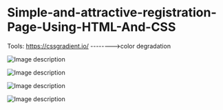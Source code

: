 # Simple-and-attractive-registration-Page-Using-HTML-And-CSS
Tools:
https://cssgradient.io/ -------->color degradation

![Image description](https://github.com/Haiahemmohamed/Simple-and-attractive-registration-Page-Using-HTML-And-CSS/blob/master/img/PrototypeX.png)

![Image description](https://github.com/Haiahemmohamed/Simple-and-attractive-registration-Page-Using-HTML-And-CSS/blob/master/img/PrototypX1.png)

![Image description](https://github.com/Haiahemmohamed/Simple-and-attractive-registration-Page-Using-HTML-And-CSS/blob/master/img/PrototypeX2.png)

![Image description](https://github.com/Haiahemmohamed/Simple-and-attractive-registration-Page-Using-HTML-And-CSS/blob/master/img/prototype.png)
